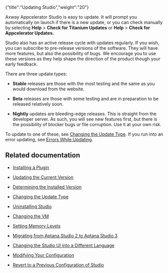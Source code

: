 {"title":"Updating Studio","weight":"20"}

Axway Appcelerator Studio is easy to update. It will prompt you automatically on launch if there is a new update, or you can check manually by selecting **Help** \> **Check for Titanium Updates** or **Help** \> **Check for Appcelerator Updates.**

Studio also has an active release cycle with updates regularly. If you wish, you can subscribe to pre-release versions of the software. They will have more features, but also the possibility of bugs. We encourage you to use these versions as they help shape the direction of the product though your early feedback.

There are three update types:

* **Stable** releases are those with the most testing and the same as you would download from the website.

* **Beta** releases are those with some testing and are in preparation to be released relatively soon.

* **Nightly** updates are bleeding-edge releases. This is straight from the developer server. As such, you will see new features first, but there is the possibility of blocker bugs or file corruption. Use it at your own risk.


To update to one of these, see [Changing the Update Type](/docs/appc/Axway_Appcelerator_Studio/Axway_Appcelerator_Studio_Guide/Updating_Studio/Changing_the_Update_Type/). If you run into an error updating, see [Errors While Updating](/docs/appc/Axway_Appcelerator_Studio/Axway_Appcelerator_Studio_Guide/Studio_Troubleshooting/Errors_While_Updating/).

## Related documentation

* [Installing a Plugin](/docs/appc/Axway_Appcelerator_Studio/Axway_Appcelerator_Studio_Guide/Updating_Studio/Installing_a_Plugin/)

* [Updating the Current Version](/docs/appc/Axway_Appcelerator_Studio/Axway_Appcelerator_Studio_Guide/Updating_Studio/Updating_the_Current_Version/)

* [Determining the Installed Version](/docs/appc/Axway_Appcelerator_Studio/Axway_Appcelerator_Studio_Guide/Updating_Studio/Determining_the_Installed_Version/)

* [Changing the Update Type](/docs/appc/Axway_Appcelerator_Studio/Axway_Appcelerator_Studio_Guide/Updating_Studio/Changing_the_Update_Type/)

* [Uninstalling Studio](/docs/appc/Axway_Appcelerator_Studio/Axway_Appcelerator_Studio_Guide/Updating_Studio/Uninstalling_Studio/)

* [Changing the VM](/docs/appc/Axway_Appcelerator_Studio/Axway_Appcelerator_Studio_Guide/Updating_Studio/Changing_the_VM/)

* [Setting Memory Levels](/docs/appc/Axway_Appcelerator_Studio/Axway_Appcelerator_Studio_Guide/Updating_Studio/Setting_Memory_Levels/)

* [Migrating from Aptana Studio 2 to Aptana Studio 3](/docs/appc/Axway_Appcelerator_Studio/Axway_Appcelerator_Studio_Guide/Updating_Studio/Migrating_from_Aptana_Studio_2_to_Aptana_Studio_3/)

* [Changing the Studio UI into a Different Language](/docs/appc/Axway_Appcelerator_Studio/Axway_Appcelerator_Studio_Guide/Updating_Studio/Changing_the_Studio_UI_into_a_Different_Language/)

* [Modifying Your Configuration](/docs/appc/Axway_Appcelerator_Studio/Axway_Appcelerator_Studio_Guide/Updating_Studio/Modifying_Your_Configuration/)

* [Revert to a Previous Configuration of Studio](/docs/appc/Axway_Appcelerator_Studio/Axway_Appcelerator_Studio_Guide/Updating_Studio/Revert_to_a_Previous_Configuration_of_Studio/)
